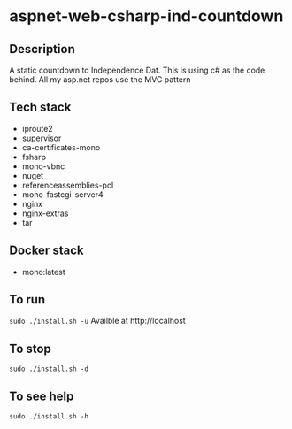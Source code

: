 # aspnet-web-csharp-ind-countdown

## Description
A static countdown to Independence Dat.
This is using c# as the code behind.
All my asp.net repos use the MVC pattern

## Tech stack
- iproute2
- supervisor
- ca-certificates-mono
- fsharp
- mono-vbnc
- nuget
- referenceassemblies-pcl
- mono-fastcgi-server4
- nginx
- nginx-extras
- tar

## Docker stack
- mono:latest

## To run
`sudo ./install.sh -u`
Availble at http://localhost

## To stop
`sudo ./install.sh -d`

## To see help
`sudo ./install.sh -h`
